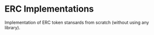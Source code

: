 # ERC Implementations

Implementation of ERC token stansards from scratch (without using any library).
